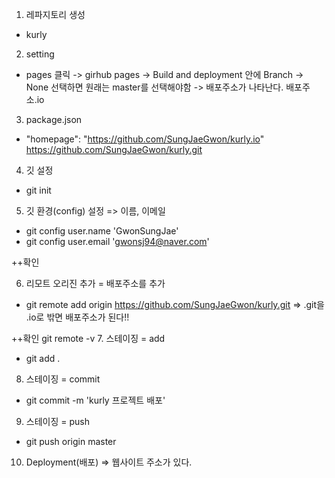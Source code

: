  
 1. 레파지토리 생성
  - kurly
 2. setting
  - pages 클릭 -> girhub pages -> Build and deployment 안에 Branch -> None 선택하면 원래는 master를 선택해야함 -> 배포주소가 나타난다. 배포주소.io
 3. package.json
  - "homepage": "https://github.com/SungJaeGwon/kurly.io"
                 https://github.com/SungJaeGwon/kurly.git
 4. 깃 설정
  - git init
 
 5. 깃 환경(config) 설정 => 이름, 이메일
  - git config user.name 'GwonSungJae'
  - git config user.email 'gwonsj94@naver.com'

  ++확인
 
 6. 리모트 오리진 추가 = 배포주소를 추가
  - git remote add origin https://github.com/SungJaeGwon/kurly.git  => .git을 .io로 밖면 배포주소가 된다!!
 
 ++확인
 git remote -v
 7. 스테이징 = add
  - git add .
 8. 스테이징 = commit
  - git commit -m 'kurly 프로젝트 배포'
 9. 스테이징 = push
  - git push origin master

10. Deployment(배포) => 웹사이트 주소가 있다.